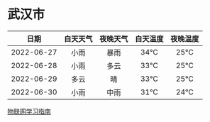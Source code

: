 # 武汉市
|日期|白天天气|夜晚天气|白天温度|夜晚温度|
|:--:|:--:|:--:|:--:|:--:|
|2022-06-27|小雨|暴雨|34℃|25℃|
|2022-06-28|小雨|多云|33℃|25℃|
|2022-06-29|多云|晴|33℃|25℃|
|2022-06-30|小雨|中雨|31℃|24℃|
 
[物联网学习指南](http://doc.lziqi.top/IoT)
